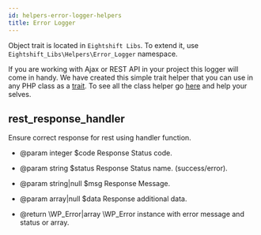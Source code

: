 ```yaml
---
id: helpers-error-logger-helpers
title: Error Logger
---
```


Object trait is located in `Eightshift Libs`. To extend it, use `Eightshift_Libs\Helpers\Error_Logger` namespace.

If you are working with Ajax or REST API in your project this logger will come in handy. We have created this simple trait helper that you can use in any PHP class as a [trait](/eightshift-docs/docs/guides/extending-classes). To see all the class helper go [here](https://github.com/infinum/eightshift-libs/blob/develop/src/helpers/trait-error-logger.php) and help your selves.


## rest_response_handler

Ensure correct response for rest using handler function.

* @param integer     $code   Response Status code.
* @param string      $status Response Status name. (success/error).
* @param string|null $msg    Response Message.
* @param array|null  $data   Response additional data.

* @return \WP_Error|array \WP_Error instance with error message and status or array.
